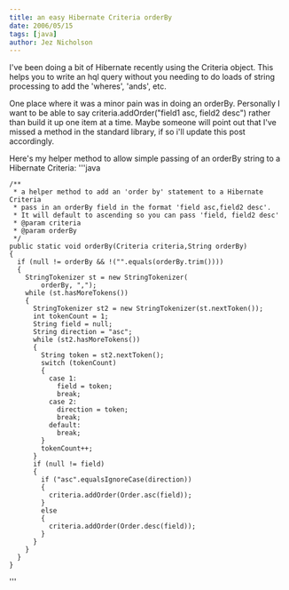 ```yaml
---
title: an easy Hibernate Criteria orderBy
date: 2006/05/15
tags: [java]
author: Jez Nicholson
---
```

I've been doing a bit of Hibernate recently using the Criteria object. This helps you to write an hql query without you needing to do loads of string processing to add the 'wheres', 'ands', etc.

One place where it was a minor pain was in doing an orderBy. Personally I want to be able to say criteria.addOrder("field1 asc, field2 desc") rather than build it up one item at a time. Maybe someone will point out that I've missed a method in the standard library, if so i'll update this post accordingly.

Here's my helper method to allow simple passing of an orderBy string to a Hibernate Criteria:
'''java

    /**
     * a helper method to add an 'order by' statement to a Hibernate Criteria
     * pass in an orderBy field in the format 'field asc,field2 desc'.
     * It will default to ascending so you can pass 'field, field2 desc'
     * @param criteria
     * @param orderBy
     */
    public static void orderBy(Criteria criteria,String orderBy)
    {
      if (null != orderBy && !("".equals(orderBy.trim())))
      {
        StringTokenizer st = new StringTokenizer(
            orderBy, ",");
        while (st.hasMoreTokens())
        {
          StringTokenizer st2 = new StringTokenizer(st.nextToken());
          int tokenCount = 1;
          String field = null;
          String direction = "asc";
          while (st2.hasMoreTokens())
          {
            String token = st2.nextToken();
            switch (tokenCount)
            {
              case 1:
                field = token;
                break;
              case 2:
                direction = token;
                break;
              default:
                break;
            }
            tokenCount++;
          }
          if (null != field)
          {
            if ("asc".equalsIgnoreCase(direction))
            {
              criteria.addOrder(Order.asc(field));
            }
            else
            {
              criteria.addOrder(Order.desc(field));
            }
          }
        }
      }
    }
'''